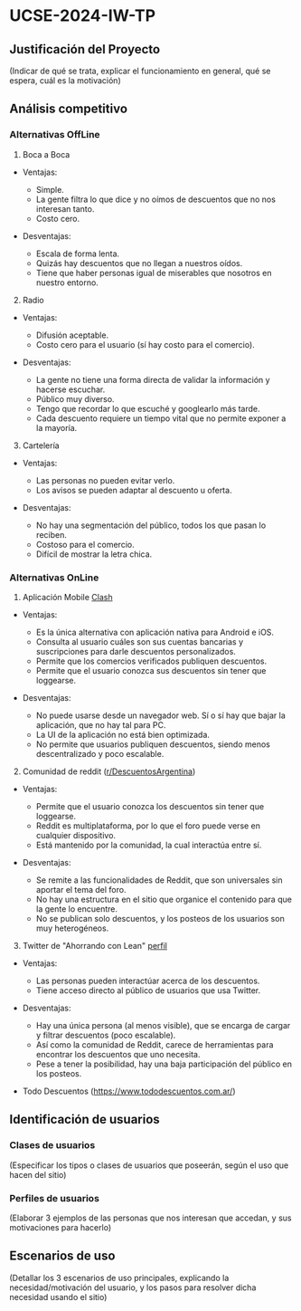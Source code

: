 # UCSE-2024-IW-TP

## Justificación del Proyecto
(Indicar de qué se trata, explicar el funcionamiento en general, qué se espera, cuál es la motivación)

## Análisis competitivo
### Alternativas OffLine
1. Boca a Boca
- Ventajas:
  * Simple.
  * La gente filtra lo que dice y no oímos de descuentos que no nos interesan tanto.
  * Costo cero.
 
- Desventajas:
  * Escala de forma lenta.
  * Quizás hay descuentos que no llegan a nuestros oídos.
  * Tiene que haber personas igual de miserables que nosotros en nuestro entorno.

2. Radio
- Ventajas:
  * Difusión aceptable.
  * Costo cero para el usuario (sí hay costo para el comercio).

- Desventajas:
  * La gente no tiene una forma directa de validar la información y hacerse escuchar.
  * Público muy diverso.
  * Tengo que recordar lo que escuché y googlearlo más tarde.
  * Cada descuento requiere un tiempo vital que no permite exponer a la mayoría.

3. Cartelería
- Ventajas:
  * Las personas no pueden evitar verlo.
  * Los avisos se pueden adaptar al descuento u oferta.

- Desventajas:
  * No hay una segmentación del público, todos los que pasan lo reciben.
  * Costoso para el comercio.
  * Difícil de mostrar la letra chica.

### Alternativas OnLine
1. Aplicación Mobile [Clash](https://www.clash.com.ar/static/index.html)

- Ventajas:
  * Es la única alternativa con aplicación nativa para Android e iOS.
  * Consulta al usuario cuáles son sus cuentas bancarias y suscripciones para darle descuentos personalizados.
  * Permite que los comercios verificados publiquen descuentos.
  * Permite que el usuario conozca sus descuentos sin tener que loggearse.

- Desventajas:
  * No puede usarse desde un navegador web. Sí o sí hay que bajar la aplicación, que no hay tal para PC.
  * La UI de la aplicación no está bien optimizada.
  * No permite que usuarios publiquen descuentos, siendo menos descentralizado y poco escalable.

2. Comunidad de reddit ([r/DescuentosArgentina](https://www.reddit.com/r/DescuentosArgentina/))
- Ventajas:
  * Permite que el usuario conozca los descuentos sin tener que loggearse.
  * Reddit es multiplataforma, por lo que el foro puede verse en cualquier dispositivo.
  * Está mantenido por la comunidad, la cual interactúa entre sí.

- Desventajas:
  * Se remite a las funcionalidades de Reddit, que son universales sin aportar el tema del foro.
  * No hay una estructura en el sitio que organice el contenido para que la gente lo encuentre.
  * No se publican solo descuentos, y los posteos de los usuarios son muy heterogéneos.
 
3. Twitter de "Ahorrando con Lean" [perfil](https://x.com/ahorrandoandoar)

- Ventajas:
  * Las personas pueden interactúar acerca de los descuentos.
  * Tiene acceso directo al público de usuarios que usa Twitter.

- Desventajas:
  * Hay una única persona (al menos visible), que se encarga de cargar y filtrar descuentos (poco escalable).
  * Así como la comunidad de Reddit, carece de herramientas para encontrar los descuentos que uno necesita.
  * Pese a tener la posibilidad, hay una baja participación del público en los posteos.

* Todo Descuentos (https://www.tododescuentos.com.ar/)

## Identificación de usuarios
### Clases de usuarios
(Especificar los tipos o clases de usuarios que poseerán, según el uso que hacen del sitio)
### Perfiles de usuarios
(Elaborar 3 ejemplos de las personas que nos interesan que accedan, y sus motivaciones para hacerlo)

## Escenarios de uso
(Detallar los 3 escenarios de uso principales, explicando la necesidad/motivación del usuario, y los pasos para resolver dicha necesidad usando el sitio)

